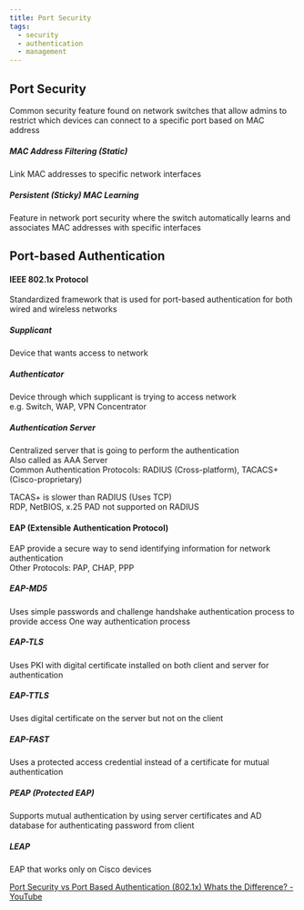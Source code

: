 ```yaml
---
title: Port Security
tags:
  - security
  - authentication
  - management
---
```


## Port Security
Common security feature found on network switches that allow admins to restrict which devices can connect to a specific port based on MAC address  

##### MAC Address Filtering (Static)
Link MAC addresses to specific network interfaces

##### Persistent (Sticky) MAC Learning
Feature in network port security where the switch automatically learns and associates MAC addresses with specific interfaces

## Port-based Authentication

#### IEEE 802.1x Protocol
Standardized framework that is used for port-based authentication for both wired and wireless networks  

##### Supplicant
Device that wants access to network

##### Authenticator
Device through which supplicant is trying to access network  
e.g. Switch, WAP, VPN Concentrator

##### Authentication Server
Centralized server that is going to perform the authentication  
Also called as AAA Server  
Common Authentication Protocols: RADIUS (Cross-platform), TACACS+ (Cisco-proprietary)

TACAS+ is slower than RADIUS (Uses TCP)  
RDP, NetBIOS, x.25 PAD not supported on RADIUS

#### EAP (Extensible Authentication Protocol)
EAP provide a secure way to send identifying information for network authentication  
Other Protocols: PAP, CHAP, PPP

##### EAP-MD5
Uses simple passwords and challenge handshake authentication process to provide access 
One way authentication process

##### EAP-TLS
Uses PKI with digital certificate installed on both client and server for authentication

##### EAP-TTLS
Uses digital certificate on the server but not on the client

##### EAP-FAST
Uses a protected access credential instead of a certificate for mutual authentication

##### PEAP (Protected EAP)
Supports mutual authentication by using server certificates and AD database for authenticating password from client

##### LEAP
EAP that works only on Cisco devices

[Port Security vs Port Based Authentication (802.1x) Whats the Difference? - YouTube](https://www.youtube.com/watch?v=N0bXG_upd2A)
